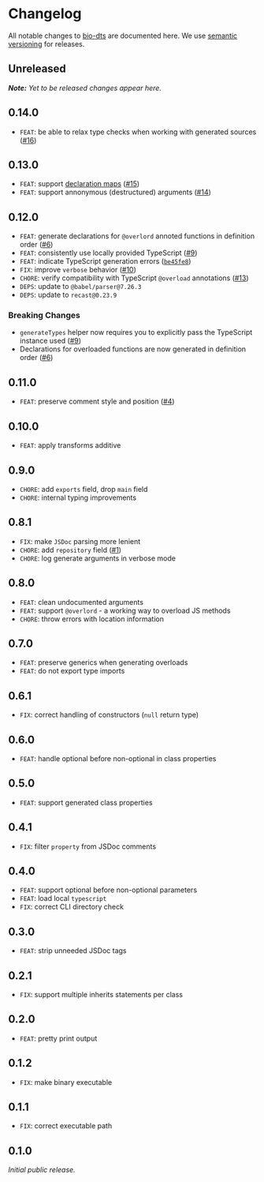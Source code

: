 # Changelog

All notable changes to [bio-dts](https://github.com/nikku/bio-dts) are documented here. We use [semantic versioning](http://semver.org/) for releases.

## Unreleased

_**Note:** Yet to be released changes appear here._

## 0.14.0

* `FEAT`: be able to relax type checks when working with generated sources ([#16](https://github.com/nikku/bio-dts/pull/16))

## 0.13.0

* `FEAT`: support [declaration maps](https://www.typescriptlang.org/tsconfig/declarationMap.html) ([#15](https://github.com/nikku/bio-dts/pull/15))
* `FEAT`: support annonymous (destructured) arguments ([#14](https://github.com/nikku/bio-dts/pull/14))

## 0.12.0

* `FEAT`: generate declarations for `@overlord` annoted functions in definition order ([#6](https://github.com/nikku/bio-dts/pull/6))
* `FEAT`: consistently use locally provided TypeScript ([#9](https://github.com/nikku/bio-dts/pull/9))
* `FEAT`: indicate TypeScript generation errors ([`be45fe8`](https://github.com/nikku/bio-dts/commit/be45fe884f018674f985c90735eef1838bb65330))
* `FIX`: improve `verbose` behavior ([#10](https://github.com/nikku/bio-dts/pull/10))
* `CHORE`: verify compatibility with TypeScript `@overload` annotations ([#13](https://github.com/nikku/bio-dts/pull/13))
* `DEPS`: update to `@babel/parser@7.26.3`
* `DEPS`: update to `recast@0.23.9`

### Breaking Changes

* `generateTypes` helper now requires you to explicitly pass the TypeScript instance used ([#9](https://github.com/nikku/bio-dts/pull/9))
* Declarations for overloaded functions are now generated in definition order ([#6](https://github.com/nikku/bio-dts/pull/6))

## 0.11.0

* `FEAT`: preserve comment style and position ([#4](https://github.com/nikku/bio-dts/pull/4))

## 0.10.0

* `FEAT`: apply transforms additive

## 0.9.0

* `CHORE`: add `exports` field, drop `main` field
* `CHORE`: internal typing improvements

## 0.8.1

* `FIX`: make `JSDoc` parsing more lenient
* `CHORE`: add `repository` field ([#1](https://github.com/nikku/bio-dts/pull/1))
* `CHORE`: log generate arguments in verbose mode

## 0.8.0

* `FEAT`: clean undocumented arguments
* `FEAT`: support `@overlord` - a working way to overload JS methods
* `CHORE`: throw errors with location information

## 0.7.0

* `FEAT`: preserve generics when generating overloads
* `FEAT`: do not export type imports

## 0.6.1

* `FIX`: correct handling of constructors (`null` return type)

## 0.6.0

* `FEAT`: handle optional before non-optional in class properties

## 0.5.0

* `FEAT`: support generated class properties

## 0.4.1

* `FIX`: filter `property` from JSDoc comments

## 0.4.0

* `FEAT`: support optional before non-optional parameters
* `FEAT`: load local `typescript`
* `FIX`: correct CLI directory check

## 0.3.0

* `FEAT`: strip unneeded JSDoc tags

## 0.2.1

* `FIX`: support multiple inherits statements per class

## 0.2.0

* `FEAT`: pretty print output

## 0.1.2

* `FIX`: make binary executable

## 0.1.1

* `FIX`: correct executable path

## 0.1.0

_Initial public release._